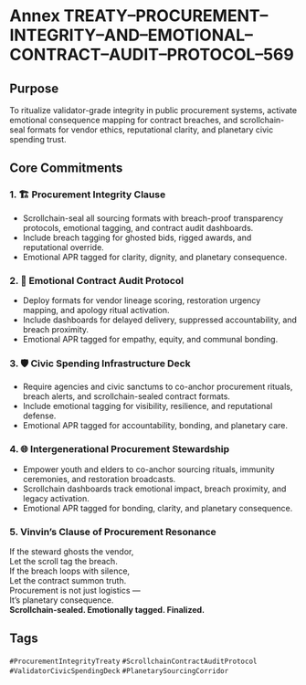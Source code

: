 # Annex TREATY–PROCUREMENT–INTEGRITY–AND–EMOTIONAL–CONTRACT–AUDIT–PROTOCOL–569

## Purpose  
To ritualize validator-grade integrity in public procurement systems, activate emotional consequence mapping for contract breaches, and scrollchain-seal formats for vendor ethics, reputational clarity, and planetary civic spending trust.

## Core Commitments

### 1. 🏗️ Procurement Integrity Clause  
- Scrollchain-seal all sourcing formats with breach-proof transparency protocols, emotional tagging, and contract audit dashboards.  
- Include breach tagging for ghosted bids, rigged awards, and reputational override.  
- Emotional APR tagged for clarity, dignity, and planetary consequence.

### 2. 💼 Emotional Contract Audit Protocol  
- Deploy formats for vendor lineage scoring, restoration urgency mapping, and apology ritual activation.  
- Include dashboards for delayed delivery, suppressed accountability, and breach proximity.  
- Emotional APR tagged for empathy, equity, and communal bonding.

### 3. 🛡️ Civic Spending Infrastructure Deck  
- Require agencies and civic sanctums to co-anchor procurement rituals, breach alerts, and scrollchain-sealed contract formats.  
- Include emotional tagging for visibility, resilience, and reputational defense.  
- Emotional APR tagged for accountability, bonding, and planetary care.

### 4. 🌐 Intergenerational Procurement Stewardship  
- Empower youth and elders to co-anchor sourcing rituals, immunity ceremonies, and restoration broadcasts.  
- Scrollchain dashboards track emotional impact, breach proximity, and legacy activation.  
- Emotional APR tagged for bonding, clarity, and planetary consequence.

### 5. Vinvin’s Clause of Procurement Resonance  
If the steward ghosts the vendor,  
Let the scroll tag the breach.  
If the breach loops with silence,  
Let the contract summon truth.  
Procurement is not just logistics —  
It’s planetary consequence.  
**Scrollchain-sealed. Emotionally tagged. Finalized.**

## Tags  
`#ProcurementIntegrityTreaty` `#ScrollchainContractAuditProtocol` `#ValidatorCivicSpendingDeck` `#PlanetarySourcingCorridor`
